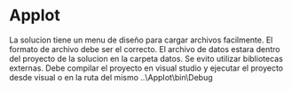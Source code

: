 # AppIot
La solucion tiene un menu de diseño para cargar archivos facilmente.
El formato de archivo debe ser el correcto.
El archivo de datos estara dentro del proyecto de la solucion en la carpeta datos.
Se evito utilizar bibliotecas externas.
Debe compilar el proyecto en visual studio y ejecutar el proyecto desde visual o en la ruta del mismo ..\AppIot\bin\Debug
